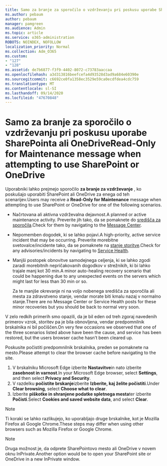 ```yaml
---
title: Samo za branje za sporočilo o vzdrževanju pri poskusu uporabe SharePointa ali OneDrive
ms.author: pebaum
author: pebaum
manager: pamgreen
ms.audience: Admin
ms.topic: article
ms.service: o365-administration
ROBOTS: NOINDEX, NOFOLLOW
localization_priority: Normal
ms.collection: Adm_O365
ms.custom:
- "127"
- "128"
ms.assetid: de7b6877-f3f9-4402-8072-c73783aaccaa
ms.openlocfilehash: a3d313816beefcefa4d93528d3ad9a684e60390e
ms.sourcegitcommit: c6692ce0fa1358ec3529e59ca0ecdfdea4cdc759
ms.translationtype: MT
ms.contentlocale: sl-SI
ms.lasthandoff: 09/14/2020
ms.locfileid: "47670848"
---
```

# <a name="read-only-for-maintenance-message-when-attempting-to-use-sharepoint-or-onedrive"></a><span data-ttu-id="6e242-102">Samo za branje za sporočilo o vzdrževanju pri poskusu uporabe SharePointa ali OneDrive</span><span class="sxs-lookup"><span data-stu-id="6e242-102">Read-Only for Maintenance message when attempting to use SharePoint or OneDrive</span></span>

<span data-ttu-id="6e242-103">Uporabniki lahko prejmejo sporočilo **za branje za vzdrževanje** , ko poskušajo uporabiti SharePoint ali OneDrive za enega od teh scenarijev.</span><span class="sxs-lookup"><span data-stu-id="6e242-103">Users may receive a **Read-Only for Maintenance** message when attempting to use SharePoint or OneDrive for one of the following scenarios.</span></span> 

-   <span data-ttu-id="6e242-104">Načrtovana ali aktivna vzdrževalna dejavnost.</span><span class="sxs-lookup"><span data-stu-id="6e242-104">A planned or active maintenance activity.</span></span>  <span data-ttu-id="6e242-105">Preverite jih tako, da se pomaknete do [središča za sporočila](https://portal.office.com/adminportal/home#/messagecenter).</span><span class="sxs-lookup"><span data-stu-id="6e242-105">Check for them by navigating to the [Message Center](https://portal.office.com/adminportal/home#/messagecenter).</span></span>
-   <span data-ttu-id="6e242-106">Nepomemben dogodek, ki se lahko pojavi.</span><span class="sxs-lookup"><span data-stu-id="6e242-106">A high-priority, active service incident that may be occurring.</span></span> <span data-ttu-id="6e242-107">Preverite morebitne svetovalce/incidente tako, da se pomaknete na [stanje storitve](https://portal.office.com/adminportal/home#/servicehealth).</span><span class="sxs-lookup"><span data-stu-id="6e242-107">Check for any advisories/incidents by navigating to [Service Health](https://portal.office.com/adminportal/home#/servicehealth).</span></span>
-   <span data-ttu-id="6e242-108">Manjši postopek obnovitve samodejnega celjenja, ki se lahko zgodi zaradi morebitnih nepričakovanih dogodkov v strežnikih, ki bi lahko trajale manj kot 30 min.</span><span class="sxs-lookup"><span data-stu-id="6e242-108">A minor auto-healing recovery scenario that could be happening due to any unexpected events on the servers which might last for less than 30 min or so.</span></span> 
    
    <span data-ttu-id="6e242-109">Za te manjše okrevanje ni na voljo nobenega središča za sporočila ali mesta za zdravstveno stanje, vendar morate biti kmalu nazaj v normalno stanje.</span><span class="sxs-lookup"><span data-stu-id="6e242-109">There are no Message Center or Service Health posts for these minor recoveries but you should be back to normal very soon.</span></span>

<span data-ttu-id="6e242-110">V zelo redkih primerih smo opazili, da je bil eden od treh zgoraj navedenih primerov vzrok, storitev pa je bila obnovljena, vendar predpomnilnik brskalnika ni bil počiščen.</span><span class="sxs-lookup"><span data-stu-id="6e242-110">On very few occasions we observed that one of the three scenarios listed above have been the cause, and service has been restored, but the users browser cache hasn’t been cleared up.</span></span>

<span data-ttu-id="6e242-111">Poskusite počistiti predpomnilnik brskalnika, preden se pomaknete na mesto.</span><span class="sxs-lookup"><span data-stu-id="6e242-111">Please attempt to clear the browser cache before navigating to the site.</span></span>

1. <span data-ttu-id="6e242-112">V brskalniku Microsoft Edge izberite **Nastavitve**in nato izberite **zasebnost in varnost**.</span><span class="sxs-lookup"><span data-stu-id="6e242-112">In your Microsoft Edge browser, select **Settings**, and then select **Privacy and Security**.</span></span>
2. <span data-ttu-id="6e242-113">V razdelku **počistite brskanje**izberite **Izberite, kaj želite počistiti**.</span><span class="sxs-lookup"><span data-stu-id="6e242-113">Under **Clear browsing**, select **Choose what to clear**.</span></span>
3. <span data-ttu-id="6e242-114">Izberite **piškotke in shranjene podatke spletnega mesta**ter izberite **Počisti**.</span><span class="sxs-lookup"><span data-stu-id="6e242-114">Select **Cookies and saved website data**, and select **Clear**.</span></span>

>[!Note] 
> <span data-ttu-id="6e242-115">Ti koraki se lahko razlikujejo, ko uporabljajo druge brskalnike, kot je Mozilla Firefox ali Google Chrome.</span><span class="sxs-lookup"><span data-stu-id="6e242-115">These steps may differ when using other browsers such as Mozilla Firefox or Google Chrome.</span></span>

>[!Note] 
> <span data-ttu-id="6e242-116">Druga možnost je, da odprete SharePointovo mesto ali OneDrive v novem oknu InPrivate.</span><span class="sxs-lookup"><span data-stu-id="6e242-116">Another option would be to open your SharePoint site or OneDrive in a new InPrivate window.</span></span>
